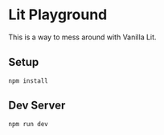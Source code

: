 # Lit Playground

This is a way to mess around with Vanilla Lit.
## Setup

`npm install`

## Dev Server

`npm run dev`